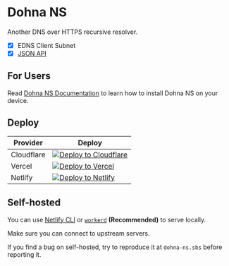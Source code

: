 # Dohna NS

Another DNS over HTTPS recursive resolver.

- [x] EDNS Client Subnet
- [x] [JSON API](https://developers.google.com/speed/public-dns/docs/doh/json)

## For Users

Read [Dohna NS Documentation](https://dohna-ns.sbs/) to learn how to install Dohna NS on your device.

## Deploy

| Provider   | Deploy                                                                                                                                                         |
| ---------- | -------------------------------------------------------------------------------------------------------------------------------------------------------------- |
| Cloudflare | [![Deploy to Cloudflare](https://deploy.workers.cloudflare.com/button)](https://deploy.workers.cloudflare.com/?url=https://github.com/LittleChest/Dohna-NS)    |
| Vercel     | [![Deploy to Vercel](https://vercel.com/button)](https://vercel.com/new/clone?repository-url=https://github.com/LittleChest/Dohna-NS)                          |
| Netlify    | [![Deploy to Netlify](https://www.netlify.com/img/deploy/button.svg)](https://app.netlify.com/start/deploy?repository=https://github.com/LittleChest/Dohna-NS) |

## Self-hosted

You can use [Netlify CLI](https://cli.netlify.com/commands/serve/) or [`workerd`](https://github.com/cloudflare/workerd/blob/main/README.md#getting-started) **(Recommended)** to serve locally.

Make sure you can connect to upstream servers.

If you find a bug on self-hosted, try to reproduce it at `dohna-ns.sbs` before reporting it.
